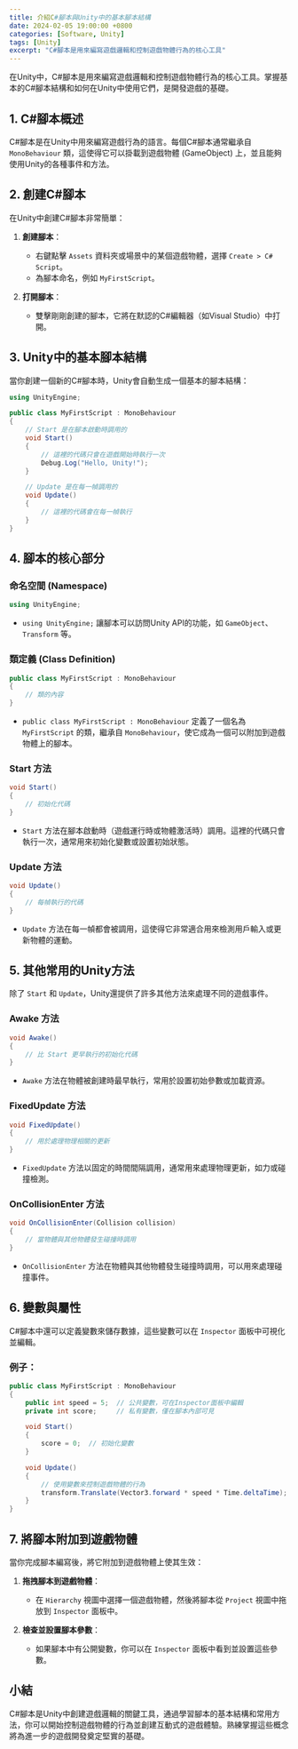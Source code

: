 ```yaml
---
title: 介紹C#腳本與Unity中的基本腳本結構
date: 2024-02-05 19:00:00 +0800
categories: [Software, Unity]
tags: [Unity] 
excerpt: "C#腳本是用來編寫遊戲邏輯和控制遊戲物體行為的核心工具"
---
```


在Unity中，C#腳本是用來編寫遊戲邏輯和控制遊戲物體行為的核心工具。掌握基本的C#腳本結構和如何在Unity中使用它們，是開發遊戲的基礎。

## 1. **C#腳本概述**

C#腳本是在Unity中用來編寫遊戲行為的語言。每個C#腳本通常繼承自 `MonoBehaviour` 類，這使得它可以掛載到遊戲物體 (GameObject) 上，並且能夠使用Unity的各種事件和方法。

## 2. **創建C#腳本**

在Unity中創建C#腳本非常簡單：

1. **創建腳本**：
   - 右鍵點擊 `Assets` 資料夾或場景中的某個遊戲物體，選擇 `Create > C# Script`。
   - 為腳本命名，例如 `MyFirstScript`。

2. **打開腳本**：
   - 雙擊剛剛創建的腳本，它將在默認的C#編輯器（如Visual Studio）中打開。

## 3. **Unity中的基本腳本結構**

當你創建一個新的C#腳本時，Unity會自動生成一個基本的腳本結構：

```csharp
using UnityEngine;

public class MyFirstScript : MonoBehaviour
{
    // Start 是在腳本啟動時調用的
    void Start()
    {
        // 這裡的代碼只會在遊戲開始時執行一次
        Debug.Log("Hello, Unity!");
    }

    // Update 是在每一幀調用的
    void Update()
    {
        // 這裡的代碼會在每一幀執行
    }
}
```

## 4. **腳本的核心部分**

### **命名空間 (Namespace)**

```csharp
using UnityEngine;
```
- `using UnityEngine;` 讓腳本可以訪問Unity API的功能，如 `GameObject`、`Transform` 等。

### **類定義 (Class Definition)**

```csharp
public class MyFirstScript : MonoBehaviour
{
    // 類的內容
}
```
- `public class MyFirstScript : MonoBehaviour` 定義了一個名為 `MyFirstScript` 的類，繼承自 `MonoBehaviour`，使它成為一個可以附加到遊戲物體上的腳本。

### **Start 方法**

```csharp
void Start()
{
    // 初始化代碼
}
```
- `Start` 方法在腳本啟動時（遊戲運行時或物體激活時）調用。這裡的代碼只會執行一次，通常用來初始化變數或設置初始狀態。

### **Update 方法**

```csharp
void Update()
{
    // 每幀執行的代碼
}
```
- `Update` 方法在每一幀都會被調用，這使得它非常適合用來檢測用戶輸入或更新物體的運動。

## 5. **其他常用的Unity方法**

除了 `Start` 和 `Update`，Unity還提供了許多其他方法來處理不同的遊戲事件。

### **Awake 方法**

```csharp
void Awake()
{
    // 比 Start 更早執行的初始化代碼
}
```
- `Awake` 方法在物體被創建時最早執行，常用於設置初始參數或加載資源。

### **FixedUpdate 方法**

```csharp
void FixedUpdate()
{
    // 用於處理物理相關的更新
}
```
- `FixedUpdate` 方法以固定的時間間隔調用，通常用來處理物理更新，如力或碰撞檢測。

### **OnCollisionEnter 方法**

```csharp
void OnCollisionEnter(Collision collision)
{
    // 當物體與其他物體發生碰撞時調用
}
```
- `OnCollisionEnter` 方法在物體與其他物體發生碰撞時調用，可以用來處理碰撞事件。

## 6. **變數與屬性**

C#腳本中還可以定義變數來儲存數據，這些變數可以在 `Inspector` 面板中可視化並編輯。

### **例子**：

```csharp
public class MyFirstScript : MonoBehaviour
{
    public int speed = 5;  // 公共變數，可在Inspector面板中編輯
    private int score;     // 私有變數，僅在腳本內部可見

    void Start()
    {
        score = 0;  // 初始化變數
    }

    void Update()
    {
        // 使用變數來控制遊戲物體的行為
        transform.Translate(Vector3.forward * speed * Time.deltaTime);
    }
}
```

## 7. **將腳本附加到遊戲物體**

當你完成腳本編寫後，將它附加到遊戲物體上使其生效：

1. **拖拽腳本到遊戲物體**：
   - 在 `Hierarchy` 視圖中選擇一個遊戲物體，然後將腳本從 `Project` 視圖中拖放到 `Inspector` 面板中。

2. **檢查並設置腳本參數**：
   - 如果腳本中有公開變數，你可以在 `Inspector` 面板中看到並設置這些參數。

## 小結

C#腳本是Unity中創建遊戲邏輯的關鍵工具，通過學習腳本的基本結構和常用方法，你可以開始控制遊戲物體的行為並創建互動式的遊戲體驗。熟練掌握這些概念將為進一步的遊戲開發奠定堅實的基礎。
